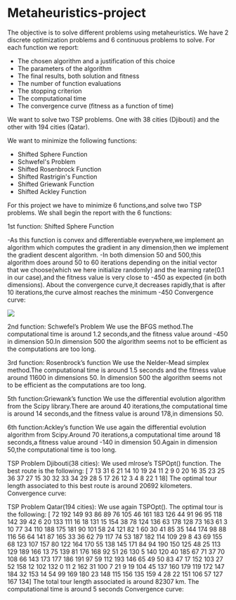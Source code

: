 # Metaheuristics-project

The objective is to solve different problems using metaheuristics. We have
2 discrete optimization problems and 6 continuous problems to solve.
For each function we report:
- The chosen algorithm and a justification of this choice
- The parameters of the algorithm
- The final results, both solution and fitness
- The number of function evaluations
- The stopping criterion
- The computational time
- The convergence curve (fitness as a function of time)

We want to solve two TSP problems.
One with 38 cities (Djibouti) and the other with 194 cities (Qatar).

We want to minimize the following functions:
- Shifted Sphere Function
- Schwefel's Problem
- Shifted Rosenbrock Function
- Shifted Rastrigin's Function
- Shifted Griewank Function
- Shifted Ackley Function


For this project we have to minimize 6 functions,and solve two TSP problems.
We shall begin the report with the 6 functions:

1st function: Shifted Sphere Function

-As this function is convex and differentiable everywhere,we implement an algorithm which computes the gradient in any dimension,then we implement the gradient descent algorithm.
-In both dimension 50 and 500,this algorithm does around 50 to 60 iterations depending on the initial vector that we choose(which we here initialize randomly) and the learning rate(0.1 in our case),and the fitness value is very close to -450 as expected (in both dimensions).
About the convergence curve,it decreases rapidly,that is after 10 iterations,the curve almost reaches the minimum -450
Convergence curve:

![](Sohrab/Downloads/gda.png)



 

2nd function: Schwefel’s Problem
We use the BFGS method.The computational time is around 1.2 seconds,and the fitness value around -450 in dimension 50.In dimension 500 the algorithm seems not to be efficient as the computations are too long.

3rd function: Rosenbrock’s function
We use the Nelder-Mead simplex method.The computational time is around 1.5 seconds and the fitness value around 11600 in dimensions 50. In dimension 500 the algorithm seems not to be efficient as the computations are too long.

5th function:Griewank’s function
We use the differential evolution algorithm from the Scipy library.There are around 40 iterations,the computational time is around 14 seconds,and the fitness value is around 178,in dimensions 50.


6th function:Ackley’s function
We use again the differential evolution algorithm from Scipy.Around 70 iterations,a computational time around 18 seconds,a fitness value around -140 in dimension 50.Again in dimension 50,the computational time is too long.


TSP Problem Djibouti(38 cities):
We used mlrose’s TSPOpt() function.
The best route is the following:
[ 7 13 31 6 21 14 10 19 24 11 2 9 0 20 16 35 23 25 36 37 27 15 30 32
33 34 29 28 5 17 26 12 3 4 8 22 1 18]
The optimal tour length associated to this best route is around 20692 kilometers.
Convergence curve:
 


TSP Problem Qatar(194 cities):
We use again TSPOpt().
The optimal tour is the following:
[ 72 192 149 93 86 89 76 105 46 161 183 126 44 91 96 95 118 142
39 42 6 20 133 111 16 18 131 15 154 38 78 124 136 63 178 128
73 163 61 3 10 77 34 110 188 175 181 90 101 58 24 121 82 1
60 30 41 85 35 144 174 98 88 116 56 64 141 87 165 33 36 62
79 117 74 53 187 182 114 109 29 8 43 69 155 68 123 107 157 80
122 164 170 55 138 145 171 84 94 190 150 125 48 25 113 129 189 166
13 75 139 81 176 168 92 51 26 130 5 140 120 40 185 67 71 37
70 108 66 143 173 177 186 191 97 59 112 193 146 65 49 50 83 47
17 152 103 27 52 158 12 102 132 0 11 2 162 31 100 7 21 9
19 104 45 137 160 179 119 172 147 184 32 153 14 54 99 169 180 23
148 115 156 135 159 4 28 22 151 106 57 127 167 134]
The total tour length associated is around 82307 km.
The computational time is around 5 seconds
Convergence curve:
 


